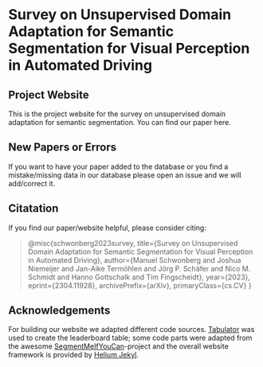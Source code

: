 # Survey on Unsupervised Domain Adaptation for Semantic Segmentation for Visual Perception in Automated Driving
## Project Website
This is the project website for the survey on unsupervised domain adaptation for semantic segmentation. 
You can find our paper here.

## New Papers or Errors
If you want to have your paper added to the database or you find a mistake/missing data in our database please open an issue and we will add/correct it. 

## Citatation
If you find our paper/website helpful, please consider citing: 
>@misc{schwonberg2023survey,
>      title={Survey on Unsupervised Domain Adaptation for Semantic Segmentation for Visual Perception in Automated Driving}, 
>      author={Manuel Schwonberg and Joshua Niemeijer and Jan-Aike Termöhlen and Jörg P. Schäfer and Nico M. Schmidt and Hanno Gottschalk and Tim Fingscheidt},
>      year={2023},
>      eprint={2304.11928},
>      archivePrefix={arXiv},
>      primaryClass={cs.CV}
>}

## Acknowledgements
For building our website we adapted different code sources. [Tabulator](https://github.com/olifolkerd/tabulator) was used to create the leaderboard table; some code parts were adapted from the awesome [SegmentMeIfYouCan](https://segmentmeifyoucan.com/)-project and the overall website framework is provided by [Helium Jekyl](https://github.com/heliumjk/heliumjk.github.io). 
